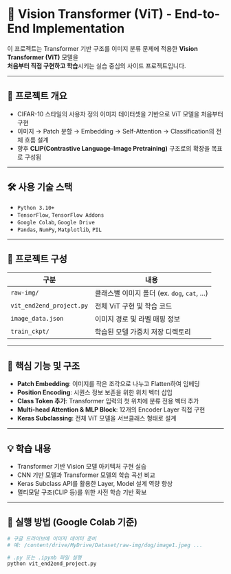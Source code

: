 # 🧠 Vision Transformer (ViT) - End-to-End Implementation

이 프로젝트는 Transformer 기반 구조를 이미지 분류 문제에 적용한 **Vision Transformer (ViT)** 모델을  
**처음부터 직접 구현하고 학습**시키는 실습 중심의 사이드 프로젝트입니다.

---

## 📌 프로젝트 개요

- CIFAR-10 스타일의 사용자 정의 이미지 데이터셋을 기반으로 ViT 모델을 처음부터 구현
- 이미지 → Patch 분할 → Embedding → Self-Attention → Classification의 전체 흐름 설계
- 향후 **CLIP(Contrastive Language-Image Pretraining)** 구조로의 확장을 목표로 구성됨

---

## 🛠️ 사용 기술 스택

- `Python 3.10+`
- `TensorFlow`, `TensorFlow Addons`
- `Google Colab`, `Google Drive`
- `Pandas`, `NumPy`, `Matplotlib`, `PIL`

---

## 📁 프로젝트 구성

| 구분 | 내용 |
|------|------|
| `raw-img/` | 클래스별 이미지 폴더 (ex. `dog`, `cat`, ...) |
| `vit_end2end_project.py` | 전체 ViT 구현 및 학습 코드 |
| `image_data.json` | 이미지 경로 및 라벨 매핑 정보 |
| `train_ckpt/` | 학습된 모델 가중치 저장 디렉토리 |

---

## 🧩 핵심 기능 및 구조

- **Patch Embedding**: 이미지를 작은 조각으로 나누고 Flatten하여 임베딩
- **Position Encoding**: 시퀀스 정보 보존을 위한 위치 벡터 삽입
- **Class Token 추가**: Transformer 입력의 첫 위치에 분류 전용 벡터 추가
- **Multi-head Attention & MLP Block**: 12개의 Encoder Layer 직접 구현
- **Keras Subclassing**: 전체 ViT 모델을 서브클래스 형태로 설계

---

## 💡 학습 내용

- Transformer 기반 Vision 모델 아키텍처 구현 실습
- CNN 기반 모델과 Transformer 모델의 학습 곡선 비교
- Keras Subclass API를 활용한 Layer, Model 설계 역량 향상
- 멀티모달 구조(CLIP 등)를 위한 사전 학습 기반 확보

---

## 🚀 실행 방법 (Google Colab 기준)

```bash
# 구글 드라이브에 이미지 데이터 준비
# 예: /content/drive/MyDrive/Dataset/raw-img/dog/image1.jpeg ...

# .py 또는 .ipynb 파일 실행
python vit_end2end_project.py

